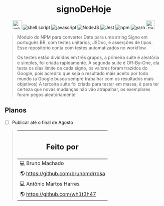 <h1 align="center"> signoDeHoje </h1>
<div align="center">
  <img alt="eslint" src="https://badges.aleen42.com/src/eslint.svg" height="28"/>
  <img alt="shell script" src="https://img.shields.io/badge/Shell_Script-121011?style=for-the-badge&logo=gnu-bash&logoColor=white" />
  <img alt="javascript" src="https://img.shields.io/badge/JavaScript-323330?style=for-the-badge&logo=javascript&logoColor=F7DF1E" />
  <img alt="NodeJS" src="https://img.shields.io/badge/node.js-%2343853D.svg?style=for-the-badge&logo=node-dot-js&logoColor=white"/>
  <img alt="Jest" src="https://img.shields.io/badge/-jest-%23C21325?style=for-the-badge&logo=jest&logoColor=white"/>
  <img alt="npm" src="https://img.shields.io/badge/npm-CB3837?style=for-the-badge&logo=npm&logoColor=white" />
  <img alt="yarn" src="https://img.shields.io/badge/Yarn-2C8EBB?style=for-the-badge&logo=yarn&logoColor=white" />
  <img alt="Github dependabot" src="https://camo.githubusercontent.com/082dac1bf6c231aa5a3836d300de8b46ee8c6b0ac9465cfc6aed17b6a0cc5662/68747470733a2f2f73332e65752d776573742d322e616d617a6f6e6177732e636f6d2f646570656e6461626f742d696d616765732f6c6f676f2d776974682d6e616d652d686f72697a6f6e74616c2e7376673f7635" height="28" />
</div>

> Módulo do NPM para converter Date para uma string Signo em português BR, com testes unitários, JSDoc, e asserções de tipos. Esse repositório conta com testes automatizados no workflow.
>
> Os testes estão divididos em três grupos, a primeira suite é aleatória e simples, foi criada rapidamente. A segunda suite é Off-By-One, ela testa os dias
> limite de cada signo, os valores foram trazidos do Google, pois acredito que seja o resultado mais aceito por todo mundo (a Google busca sempre trabalhar com os
> resultados mais objetivos)
> A terceira suite foi criada para testar em massa, é para ter certeza que novas mudanças não vão atrapalhar, os exemplares foram pegos aleatóriamente

## Planos
- [ ] Publicar até o final de Agosto


>  | <span> <h2 align="center" text-align="right"> Feito por </h2> </span> |
>  | - |
>  | <span align="center" text-align="right"> :computer: Bruno Machado </span> |
>  | <span align="center" text-align="right"> :earth_americas: https://github.com/brunomdrrosa </span> |
>  | <span align="center" text-align="right"> :computer: Antônio Martos Harres </span> |
>  | <span align="center" text-align="right">  :earth_americas: https://github.com/wh1t3h47 </span> |
